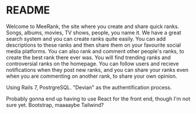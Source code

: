 # README

Welcome to MeeRank, the site where you create and share quick ranks. Songs, albums, movies, TV shows, people, you name it. We have a great search system and you can create ranks quite easily. You can add descriptions to these ranks and then share them on your favourite social media platforms.
You can also rank and comment other people's ranks, to create the best rank there ever was.
You will find trending ranks and controversial ranks on the homepage. You can follow users and recieve notifications when they post new ranks, and you can share your ranks even when you are commenting on another rank, to share your own opinion.

Using Rails 7, PostrgreSQL. "Devian" as the authentification process.

Probably gonna end up having to use React for the front end, though I'm not sure yet. Bootstrap, maaaaybe Tailwind?

